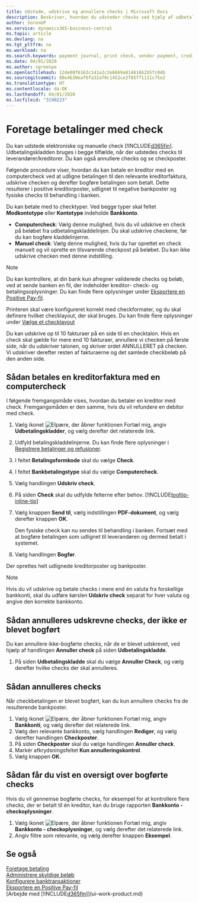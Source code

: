 ```yaml
---
title: Udstede, udskrive og annullere checks | Microsoft Docs
description: Beskriver, hvordan du udsteder checks ved hjælp af udbetalingskladden, udskriver checks og annullerer eller får vist checkposter i Business Central.
author: SorenGP
ms.service: dynamics365-business-central
ms.topic: article
ms.devlang: na
ms.tgt_pltfrm: na
ms.workload: na
ms.search.keywords: payment journal, print check, vendor payment, creditor, debt, balance due, AP
ms.date: 04/01/2020
ms.author: sgroespe
ms.openlocfilehash: 12de08f6163c141a2c2e8669a814616b2b5fc04b
ms.sourcegitcommit: 88e4b30eaf6fa32af0c1452ce2f85ff1111c75e2
ms.translationtype: HT
ms.contentlocale: da-DK
ms.lasthandoff: 04/01/2020
ms.locfileid: "3190223"
---
```

# <a name="make-check-payments"></a>Foretage betalinger med check
Du kan udstede elektroniske og manuelle check [!INCLUDE[d365fin](includes/d365fin_md.md)]. Udbetalingskladden bruges i begge tilfælde, når der udstedes checks til leverandører/kreditorer. Du kan også annullere checks og se checkposter.

Følgende procedure viser, hvordan du kan betale en kreditor med en computercheck ved at udligne betalingen til den relevante kreditorfaktura, udskrive checken og derefter bogføre betalingen som betalt. Dette resulterer i positive kreditorposter, udlignet til negative bankposter og fysiske checks til behandling i banken.

Du kan betale med to checktyper. Ved begge typer skal feltet **Modkontotype** eller **Kontotype** indeholde **Bankkonto**.

- **Computercheck**: Vælg denne mulighed, hvis du vil udskrive en check på beløbet fra udbetalingskladdelinjen. Du skal udskrive checkene, før du kan bogføre kladdelinjerne.
- **Manuel check**: Vælg denne mulighed, hvis du har oprettet en check manuelt og vil oprette en tilsvarende checkpost på beløbet. Du kan ikke udskrive checken med denne indstilling.

> [!NOTE]  
> Du kan kontrollere, at din bank kun afregner validerede checks og beløb, ved at sende banken en fil, der indeholder kreditor- check- og betalingsoplysninger. Du kan finde flere oplysninger under [Eksportere en Positive Pay-fil](finance-how-positive-pay.md).

Printeren skal være konfigureret korrekt med checkformater, og du skal definere hvilket checklayout, der skal bruges. Du kan finde flere oplysninger under [Vælge et checklayout](finance-how-define-check-layouts.md)

Du kan udskrive op til 10 fakturaer på en side til en checktalon. Hvis en check skal gælde for mere end 10 fakturaer, annullere vi checken på første side, når du udskriver talonen, og skriver ordet ANNULLERET på checken. Vi udskriver derefter resten af fakturaerne og det samlede checkbeløb på den anden side.

## <a name="to-pay-a-vendor-invoice-with-a-computer-check"></a>Sådan betales en kreditorfaktura med en computercheck
I følgende fremgangsmåde vises, hvordan du betaler en kreditor med check. Fremgangsmåden er den samme, hvis du vil refundere en debitor med check.

1. Vælg ikonet ![Elpære, der åbner funktionen Fortæl mig](media/ui-search/search_small.png "Fortæl mig, hvad du vil foretage dig"), angiv **Udbetalingskladder**, og vælg derefter det relaterede link.
2. Udfyld betalingskladdelinjerne. Du kan finde flere oplysninger i [Registrere betalinger og refusioner](payables-how-post-payments-refunds.md).
3. I feltet **Betalingsformkode** skal du vælge **Check**.
4. I feltet **Bankbetalingstype** skal du vælge **Computercheck**.
5. Vælg handlingen **Udskriv check**.
6. På siden **Check** skal du udfylde felterne efter behov. [!INCLUDE[tooltip-inline-tip](includes/tooltip-inline-tip_md.md)]
7. Vælg knappen **Send til**, vælg indstillingen **PDF-dokument**, og vælg derefter knappen **OK**.

    Den fysiske check kan nu sendes til behandling i banken. Fortsæt med at bogføre betalingen som udlignet til leverandøren og dermed betalt i systemet.
8. Vælg handlingen **Bogfør**.

Der oprettes helt udlignede kreditorposter og bankposter.

> [!NOTE]  
> Hvis du vil udskrive og betale checks i mere end én valuta fra forskellige bankkonti, skal du udføre kørslen **Udskriv check** separat for hver valuta og angive den korrekte bankkonto.

## <a name="to-cancel-printed-checks-that-are-not-posted"></a>Sådan annulleres udskrevne checks, der ikke er blevet bogført
Du kan annullere ikke-bogførte checks, når de er blevet udskrevet, ved hjælp af handlingen **Annuller check** på siden **Udbetalingskladde**.

1. På siden **Udbetalingskladde** skal du vælge **Annuller Check**, og vælg derefter hvilke checks der skal annulleres.

## <a name="to-void-checks"></a>Sådan annulleres checks
Når checkbetalingen er blevet bogført, kan du kun annullere checks fra de resulterende bankposter.

1. Vælg ikonet ![Elpære, der åbner funktionen Fortæl mig](media/ui-search/search_small.png "Fortæl mig, hvad du vil foretage dig"), angiv **Bankkonti**, og vælg derefter det relaterede link.
2. Vælg den relevante bankkonto, vælg handlingen **Rediger**, og vælg derefter handlingen **Checkposter**.
3. På siden **Checkposter** skal du vælge handlingen **Annuller check**.
4. Markér afkrydsningsfeltet **Kun annulleringskontrol**.
5. Vælg knappen **OK**.

## <a name="to-view-a-summary-of-posted-checks"></a>Sådan får du vist en oversigt over bogførte checks
Hvis du vil gennemse bogførte checks, for eksempel for at kontrollere flere checks, der er betalt til én kreditor, kan du bruge rapporten **Bankkonto - checkoplysninger**.
1. Vælg ikonet ![Elpære, der åbner funktionen Fortæl mig](media/ui-search/search_small.png "Fortæl mig, hvad du vil foretage dig"), angiv **Bankkonto - checkoplysninger**, og vælg derefter det relaterede link.
2. Angiv filtre som relevante, og vælg derefter knappen **Eksempel**.

## <a name="see-also"></a>Se også
[Foretage betaling](payables-make-payments.md)  
[Administrere skyldige beløb](payables-manage-payables.md)  
[Konfigurere banktransaktioner](bank-setup-banking.md)  
[Eksportere en Positive Pay-fil](finance-how-positive-pay.md)  
[Arbejde med [!INCLUDE[d365fin](includes/d365fin_md.md)]](ui-work-product.md)  
